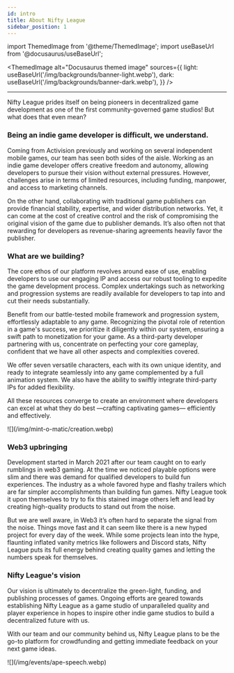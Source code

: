 ```yaml
---
id: intro
title: About Nifty League
sidebar_position: 1
---
```


import ThemedImage from '@theme/ThemedImage';
import useBaseUrl from '@docusaurus/useBaseUrl';

<ThemedImage
alt="Docusaurus themed image"
sources={{
    light: useBaseUrl('/img/backgrounds/banner-light.webp'),
    dark: useBaseUrl('/img/backgrounds/banner-dark.webp'),
  }}
/>

---

Nifty League prides itself on being pioneers in decentralized game development as one of the first community-governed game studios! But what does that even mean?

### Being an indie game developer is difficult, we understand.

Coming from Activision previously and working on several independent mobile games, our team has seen both sides of the aisle. Working as an indie game developer offers creative freedom and autonomy, allowing developers to pursue their vision without external pressures. However, challenges arise in terms of limited resources, including funding, manpower, and access to marketing channels.

On the other hand, collaborating with traditional game publishers can provide financial stability, expertise, and wider distribution networks. Yet, it can come at the cost of creative control and the risk of compromising the original vision of the game due to publisher demands. It’s also often not that rewarding for developers as revenue-sharing agreements heavily favor the publisher.

### What are we building?

The core ethos of our platform revolves around ease of use, enabling developers to use our engaging IP and access our robust tooling to expedite the game development process. Complex undertakings such as networking and progression systems are readily available for developers to tap into and cut their needs substantially.

Benefit from our battle-tested mobile framework and progression system, effortlessly adaptable to any game. Recognizing the pivotal role of retention in a game's success, we prioritize it diligently within our system, ensuring a swift path to monetization for your game. As a third-party developer partnering with us, concentrate on perfecting your core gameplay, confident that we have all other aspects and complexities covered.

We offer seven versatile characters, each with its own unique identity, and ready to integrate seamlessly into any game complemented by a full animation system. We also have the ability to swiftly integrate third-party IPs for added flexibility.

All these resources converge to create an environment where developers can excel at what they do best —crafting captivating games— efficiently and effectively.

<div style={{ margin: 'auto' }}>![](/img/mint-o-matic/creation.webp)</div>

### Web3 upbringing

Development started in March 2021 after our team caught on to early rumblings in web3 gaming. At the time we noticed playable options were slim and there was demand for qualified developers to build fun experiences. The industry as a whole favored hype and flashy trailers which are far simpler accomplishments than building fun games. Nifty League took it upon themselves to try to fix this stained image others left and lead by creating high-quality products to stand out from the noise.

But we are well aware, in Web3 it’s often hard to separate the signal from the noise. Things move fast and it can seem like there is a new hyped project for every day of the week. While some projects lean into the hype, flaunting inflated vanity metrics like followers and Discord stats, Nifty League puts its full energy behind creating quality games and letting the numbers speak for themselves.

### Nifty League's vision

Our vision is ultimately to decentralize the green-light, funding, and publishing processes of games. Ongoing efforts are geared towards establishing Nifty League as a game studio of unparalleled quality and player experience in hopes to inspire other indie game studios to build a decentralized future with us.

With our team and our community behind us, Nifty League plans to be the go-to platform for crowdfunding and getting immediate feedback on your next game ideas.

<div style={{ maxWidth: 400, margin: 'auto' }}>![](/img/events/ape-speech.webp)</div>

